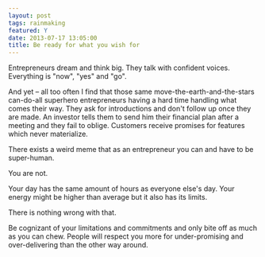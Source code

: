 ```yaml
---
layout: post
tags: rainmaking
featured: Y
date: 2013-07-17 13:05:00
title: Be ready for what you wish for
---
```

Entrepreneurs dream and think big. They talk with confident voices. Everything is "now", "yes" and "go".

And yet – all too often I find that those same move-the-earth-and-the-stars can-do-all superhero entrepreneurs having a hard time handling what comes their way. They ask for introductions and don't follow up once they are made. An investor tells them to send him their financial plan after a meeting and they fail to oblige. Customers receive promises for features which never materialize.

There exists a weird meme that as an entrepreneur you can and have to be super-human.

You are not.

Your day has the same amount of hours as everyone else's day. Your energy might be higher than average but it also has its limits.

There is nothing wrong with that.

Be cognizant of your limitations and commitments and only bite off as much as you can chew. People will respect you more for under-promising and over-delivering than the other way around.